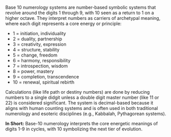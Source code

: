 Base 10 numerology systems are number-based symbolic systems that revolve around the digits 1 through 9, with 10 seen as a return to 1 on a higher octave.  They interpret numbers as carriers of archetypal meaning, where each digit represents a core energy or principle:
- 1 = initiation, individuality
- 2 = duality, partnership
- 3 = creativity, expression
- 4 = structure, stability
- 5 = change, freedom
- 6 = harmony, responsibility
- 7 = introspection, wisdom
- 8 = power, mastery
- 9 = completion, transcendence
- 10 = renewal, spiritual rebirth

Calculations (like life path or destiny numbers) are done by reducing numbers to a single didgit unless a double digit master number (like 11 or 22) is considered significant.  The system is decimal-based because it aligns with human counting systems and is often used in both traditional numerology and esoteric disciplines (e.g., Kabbalah, Pythagorean systems).

**In Short:**
Base-10 numerology interprets the core energetic meanings of digits 1-9 in cycles, with 10 symbolizing the next tier of evolution.